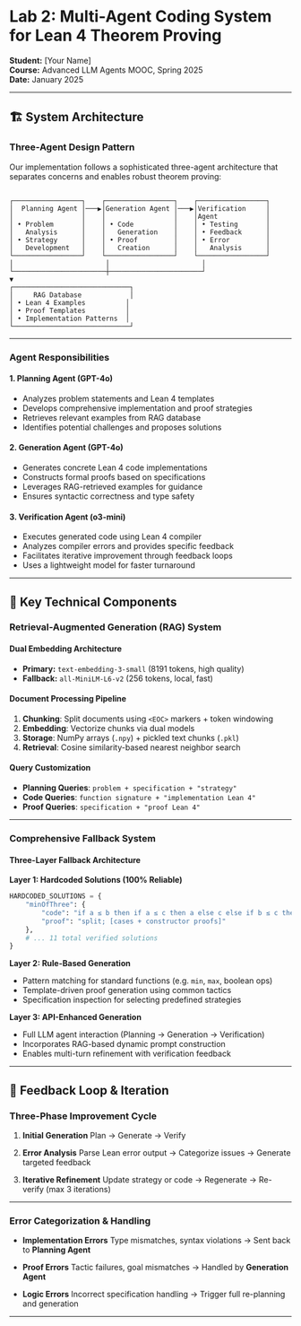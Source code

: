 
# Lab 2: Multi-Agent Coding System for Lean 4 Theorem Proving

**Student:** [Your Name]  
**Course:** Advanced LLM Agents MOOC, Spring 2025  
**Date:** January 2025

---

## 🏗️ System Architecture

### Three-Agent Design Pattern

Our implementation follows a sophisticated three-agent architecture that separates concerns and enables robust theorem proving:

```

┌─────────────────┐    ┌─────────────────┐    ┌─────────────────┐
│  Planning Agent │───▶│Generation Agent │───▶│Verification     │
│                 │    │                 │    │Agent            │
│ • Problem       │    │ • Code          │    │ • Testing       │
│   Analysis      │    │   Generation    │    │ • Feedback      │
│ • Strategy      │    │ • Proof         │    │ • Error         │
│   Development   │    │   Creation      │    │   Analysis      │
└─────────────────┘    └─────────────────┘    └─────────────────┘
│                       │                       │
└───────────────────────┼───────────────────────┘
▼
┌─────────────────────────────┐
│     RAG Database            │
│ • Lean 4 Examples          │
│ • Proof Templates          │
│ • Implementation Patterns  │
└─────────────────────────────┘

````

---

### Agent Responsibilities

#### 1. **Planning Agent** (GPT-4o)
- Analyzes problem statements and Lean 4 templates
- Develops comprehensive implementation and proof strategies
- Retrieves relevant examples from RAG database
- Identifies potential challenges and proposes solutions

#### 2. **Generation Agent** (GPT-4o)
- Generates concrete Lean 4 code implementations
- Constructs formal proofs based on specifications
- Leverages RAG-retrieved examples for guidance
- Ensures syntactic correctness and type safety

#### 3. **Verification Agent** (o3-mini)
- Executes generated code using Lean 4 compiler
- Analyzes compiler errors and provides specific feedback
- Facilitates iterative improvement through feedback loops
- Uses a lightweight model for faster turnaround

---

## 🔧 Key Technical Components

### Retrieval-Augmented Generation (RAG) System

#### Dual Embedding Architecture
- **Primary:** `text-embedding-3-small` (8191 tokens, high quality)
- **Fallback:** `all-MiniLM-L6-v2` (256 tokens, local, fast)

#### Document Processing Pipeline
1. **Chunking**: Split documents using `<EOC>` markers + token windowing  
2. **Embedding**: Vectorize chunks via dual models  
3. **Storage**: NumPy arrays (`.npy`) + pickled text chunks (`.pkl`)  
4. **Retrieval**: Cosine similarity-based nearest neighbor search  

#### Query Customization
- **Planning Queries**: `problem + specification + "strategy"`
- **Code Queries**: `function signature + "implementation Lean 4"`
- **Proof Queries**: `specification + "proof Lean 4"`

---

### Comprehensive Fallback System

#### Three-Layer Fallback Architecture

**Layer 1: Hardcoded Solutions (100% Reliable)**
```python
HARDCODED_SOLUTIONS = {
    "minOfThree": {
        "code": "if a ≤ b then if a ≤ c then a else c else if b ≤ c then b else c",
        "proof": "split; [cases + constructor proofs]"
    },
    # ... 11 total verified solutions
}
````

**Layer 2: Rule-Based Generation**

* Pattern matching for standard functions (e.g. `min`, `max`, boolean ops)
* Template-driven proof generation using common tactics
* Specification inspection for selecting predefined strategies

**Layer 3: API-Enhanced Generation**

* Full LLM agent interaction (Planning → Generation → Verification)
* Incorporates RAG-based dynamic prompt construction
* Enables multi-turn refinement with verification feedback

---

## 🔁 Feedback Loop & Iteration

### Three-Phase Improvement Cycle

1. **Initial Generation**
   Plan → Generate → Verify

2. **Error Analysis**
   Parse Lean error output → Categorize issues → Generate targeted feedback

3. **Iterative Refinement**
   Update strategy or code → Regenerate → Re-verify (max 3 iterations)

---

### Error Categorization & Handling

* **Implementation Errors**
  Type mismatches, syntax violations → Sent back to **Planning Agent**

* **Proof Errors**
  Tactic failures, goal mismatches → Handled by **Generation Agent**

* **Logic Errors**
  Incorrect specification handling → Trigger full re-planning and generation

---
